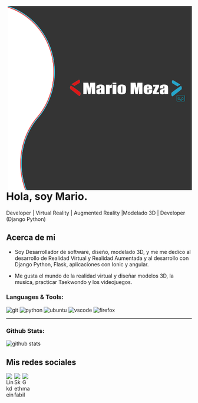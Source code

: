 <img align="right" width="500" height="500" src="https://github.com/MarioMeza/MarioMeza/blob/master/home-banner-bg.png">


# Hola, soy Mario.

Developer | Virtual Reality | Augmented Reality |Modelado 3D | Developer (Django Python)


## Acerca de mi

- Soy Desarrollador de software, diseño, modelado 3D, y me me dedico al desarrollo de Realidad Virtual y Realidad Aumentada y al desarrollo con Django Python, Flask, aplicaciones con Ionic y angular.

- Me gusta el mundo de la realidad virtual y diseñar modelos 3D, la musica, practicar Taekwondo y los videojuegos.

### Languages & Tools:

<img alt="git" src="https://img.shields.io/badge/-Git-F05032?style=flat-square&logo=git&logoColor=white" /> <img alt="python" src="https://img.shields.io/badge/-Python 3.8.5-3776AB?style=flat-square&logo=python&logoColor=white" /> <img alt="ubuntu" src="https://img.shields.io/badge/-Ubuntu 20.04 LTS-E95420?style=flat-square&logo=ubuntu&logoColor=white" /> <img alt="vscode" src="https://img.shields.io/badge/-Visual Studio Code-007ACC?style=flat-square&logo=visual-studio-code&logoColor=white" /> <img alt="firefox" src="https://img.shields.io/badge/-Firefox Browser-FF7139?style=flat-square&logo=firefox-browser&logoColor=white" />

---------------------------------------------------------------------------------------------------------------------------------------------------------------------------------

### Github Stats:

![github stats](https://github-readme-stats.vercel.app/api?username=MarioMeza&show_icons=true)

## Mis redes sociales

<a href="https://www.linkedin.com/in/mario-meza96/">
  <img align="left" alt="Linkdein" width="22px" src="https://cdn.jsdelivr.net/npm/simple-icons@v3/icons/linkedin.svg" />
</a>
<a href="https://sketchfab.com/uriel19961810">
  <img width="22px" align="left" alt="Skethfab" src="https://img.icons8.com/color/48/000000/orthogonal-view.png"/>
</a>

<a href="mario.meza.alt@gmail.com">
  <img align="left" alt="Gmail" width="22px" src="https://img.icons8.com/fluent/48/000000/gmail.png"/>
</a>


<!--
**MarioMeza/MarioMeza** is a ✨ _special_ ✨ repository because its `README.md` (this file) appears on your GitHub profile.

Here are some ideas to get you started:
<img align="right" width="500" height="500" src="https://github.com/MarioMeza/MarioMeza/blob/master/home-banner-bg.png">



## Acerca de mi


- 🔭 I’m currently working on ...
- 🌱 I’m currently learning ...
- 👯 I’m looking to collaborate on ...
- 🤔 I’m looking for help with ...
- 💬 Ask me about ...
- 📫 How to reach me: ...
- 😄 Pronouns: ...
- ⚡ Fun fact: ...
-->
